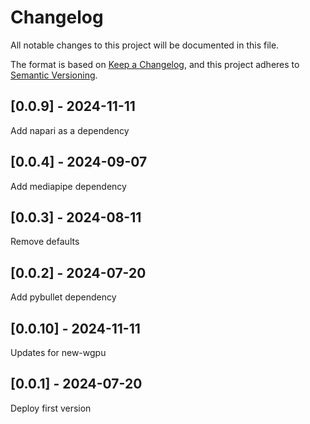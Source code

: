 # Changelog
All notable changes to this project will be documented in this file.

The format is based on [Keep a Changelog](https://keepachangelog.com/en/1.0.0/),
and this project adheres to [Semantic Versioning](https://semver.org/spec/v2.0.0.html).

## [0.0.9] - 2024-11-11
Add napari as a dependency

## [0.0.4] - 2024-09-07
Add mediapipe dependency

## [0.0.3] - 2024-08-11
Remove defaults

## [0.0.2] - 2024-07-20
Add pybullet dependency

## [0.0.10] - 2024-11-11
Updates for new-wgpu

## [0.0.1] - 2024-07-20
Deploy first version
